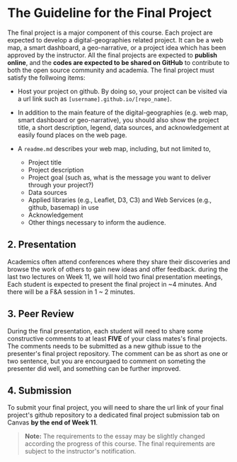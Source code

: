 # The Guideline for the Final Project

The final project is a major component of this course. Each project are expected to develop a digital-geographies related project. It can be a web map, a smart dashboard, a geo-narrative, or a project idea which has been approved by the instructor. All the final projects are expected to **publish online**, and the **codes are expected to be shared on GitHub** to contribute to both the open source community and academia. The final project must satisfy the follwoing items:

- Host your project on github. By doing so, your project can be visited via a url link such as `[username].github.io/[repo_name]`.

- In addition to the main feature of the digital-geographies (e.g. web map, smart dashboard or geo-narrative), you should also show the project title, a short description, legend, data sources, and acknowledgement at easily found places on the web page.

- A `readme.md` describes your web map, including, but not limited to,
    - Project title
    - Project description
    - Project goal (such as, what is the message you want to deliver through your project?)
    - Data sources
    - Applied libraries (e.g., Leaflet, D3, C3) and Web Services (e.g., github, basemap) in use
    - Acknowledgement
    - Other things necessary to inform the audience.

## 2\. Presentation

Academics often attend conferences where they share their discoveries and browse the work of others to gain new ideas and offer feedback. during the last two lectures on Week 11, we will hold two final presentation meetings, Each student is expected to present the final project in ~4 minutes. And there will be a F&A session in 1 ~ 2 minutes.

## 3\. Peer Review
During the final presentation, each student will need to share some constructive comments to at least **FIVE** of your class mates's final projects. The comments needs to be submitted as a new github issue to the presenter's final project repository. The comment can be as short as one or two sentence, but you are encourgaed to comment on someting the presenter did well, and something can be further improved.

## 4\. Submission

To submit your final project, you will need to share the url link of your final project's github repository to a dedicated final project submission tab on Canvas **by the end of Week 11**.


>  **Note:** The requirements to the essay may be slightly changed according the progress of this course. The final requirements are subject to the instructor's notification.
